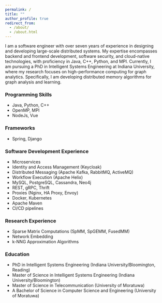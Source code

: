 ```yaml
---
permalink: /
title: ""
author_profile: true
redirect_from: 
  - /about/
  - /about.html
---
```

I am a software engineer with over seven years of experience in designing and developing large-scale distributed systems. My expertise encompasses backend and frontend development, software security, and cloud-native technologies, with proficiency in Java, C++, Python, and MPI.
Currently, I am pursuing a PhD in Intelligent Systems Engineering at Indiana University, where my research focuses on high-performance computing for graph analytics. Specifically, I am developing distributed memory algorithms for graph analysis and learning.
### Programming Skills
   - Java, Python, C++
   - OpenMP, MPI
   - NodeJs, Vue

### Frameworks
   - Spring, Django

### Software Development Experience
   - Microservices
   - Identity and Access Management  (Keycloak)
   - Distributed Messaging (Apache Kafka, RabbitMQ, ActiveMQ)
   - Workflow Execution  (Apache Helix)
   - MySQL, PostgreSQL, Cassandra, Neo4j
   - REST, gRPC, Thrift
   - Proxies (Nginx, HA Proxy, Envoy)
   - Docker,  Kubernetes
   - Apache Maven
   - CI/CD pipelines 


### Research Experience
   - Sparse Matrix Computations (SpMM, SpGEMM, FusedMM)
   - Network Embedding
   - k-NNG Approximation Algorithms

### Education

   - PhD in Intelligent Systems Engineering (Indiana University/Bloomington, Reading)
   - Master of Science in Intelligent Systems Engineering (Indiana University/Bloomington)
   - Master of Science in Telecommunication (University of Moratuwa)
   - A Bachelor of Science in Computer Science and Engineering (University of Moratuwa)